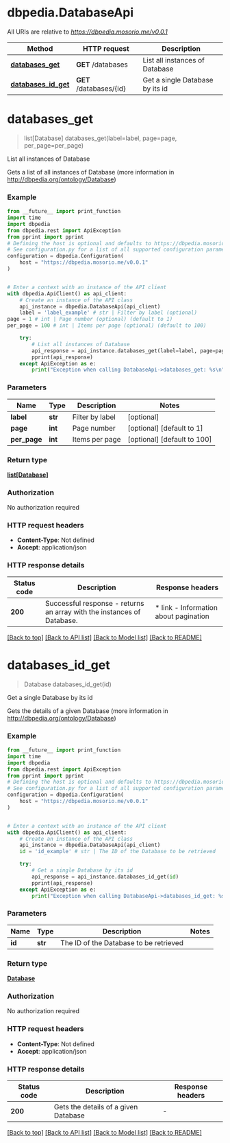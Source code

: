 # dbpedia.DatabaseApi

All URIs are relative to *https://dbpedia.mosorio.me/v0.0.1*

Method | HTTP request | Description
------------- | ------------- | -------------
[**databases_get**](DatabaseApi.md#databases_get) | **GET** /databases | List all instances of Database
[**databases_id_get**](DatabaseApi.md#databases_id_get) | **GET** /databases/{id} | Get a single Database by its id


# **databases_get**
> list[Database] databases_get(label=label, page=page, per_page=per_page)

List all instances of Database

Gets a list of all instances of Database (more information in http://dbpedia.org/ontology/Database)

### Example

```python
from __future__ import print_function
import time
import dbpedia
from dbpedia.rest import ApiException
from pprint import pprint
# Defining the host is optional and defaults to https://dbpedia.mosorio.me/v0.0.1
# See configuration.py for a list of all supported configuration parameters.
configuration = dbpedia.Configuration(
    host = "https://dbpedia.mosorio.me/v0.0.1"
)


# Enter a context with an instance of the API client
with dbpedia.ApiClient() as api_client:
    # Create an instance of the API class
    api_instance = dbpedia.DatabaseApi(api_client)
    label = 'label_example' # str | Filter by label (optional)
page = 1 # int | Page number (optional) (default to 1)
per_page = 100 # int | Items per page (optional) (default to 100)

    try:
        # List all instances of Database
        api_response = api_instance.databases_get(label=label, page=page, per_page=per_page)
        pprint(api_response)
    except ApiException as e:
        print("Exception when calling DatabaseApi->databases_get: %s\n" % e)
```

### Parameters

Name | Type | Description  | Notes
------------- | ------------- | ------------- | -------------
 **label** | **str**| Filter by label | [optional] 
 **page** | **int**| Page number | [optional] [default to 1]
 **per_page** | **int**| Items per page | [optional] [default to 100]

### Return type

[**list[Database]**](Database.md)

### Authorization

No authorization required

### HTTP request headers

 - **Content-Type**: Not defined
 - **Accept**: application/json

### HTTP response details
| Status code | Description | Response headers |
|-------------|-------------|------------------|
**200** | Successful response - returns an array with the instances of Database. |  * link - Information about pagination <br>  |

[[Back to top]](#) [[Back to API list]](../README.md#documentation-for-api-endpoints) [[Back to Model list]](../README.md#documentation-for-models) [[Back to README]](../README.md)

# **databases_id_get**
> Database databases_id_get(id)

Get a single Database by its id

Gets the details of a given Database (more information in http://dbpedia.org/ontology/Database)

### Example

```python
from __future__ import print_function
import time
import dbpedia
from dbpedia.rest import ApiException
from pprint import pprint
# Defining the host is optional and defaults to https://dbpedia.mosorio.me/v0.0.1
# See configuration.py for a list of all supported configuration parameters.
configuration = dbpedia.Configuration(
    host = "https://dbpedia.mosorio.me/v0.0.1"
)


# Enter a context with an instance of the API client
with dbpedia.ApiClient() as api_client:
    # Create an instance of the API class
    api_instance = dbpedia.DatabaseApi(api_client)
    id = 'id_example' # str | The ID of the Database to be retrieved

    try:
        # Get a single Database by its id
        api_response = api_instance.databases_id_get(id)
        pprint(api_response)
    except ApiException as e:
        print("Exception when calling DatabaseApi->databases_id_get: %s\n" % e)
```

### Parameters

Name | Type | Description  | Notes
------------- | ------------- | ------------- | -------------
 **id** | **str**| The ID of the Database to be retrieved | 

### Return type

[**Database**](Database.md)

### Authorization

No authorization required

### HTTP request headers

 - **Content-Type**: Not defined
 - **Accept**: application/json

### HTTP response details
| Status code | Description | Response headers |
|-------------|-------------|------------------|
**200** | Gets the details of a given Database |  -  |

[[Back to top]](#) [[Back to API list]](../README.md#documentation-for-api-endpoints) [[Back to Model list]](../README.md#documentation-for-models) [[Back to README]](../README.md)


